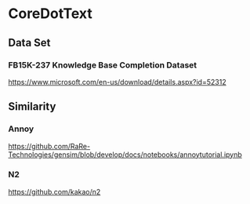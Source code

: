 <!-- TITLE: Coredottext -->
<!-- SUBTITLE: A quick summary of Coredottext -->

# CoreDotText

## Data Set
### FB15K-237 Knowledge Base Completion Dataset
https://www.microsoft.com/en-us/download/details.aspx?id=52312

## Similarity
### Annoy
https://github.com/RaRe-Technologies/gensim/blob/develop/docs/notebooks/annoytutorial.ipynb

### N2
https://github.com/kakao/n2
